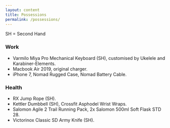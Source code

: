 ```yaml
---
layout: content
title: Possessions
permalink: /possessions/
---
```


SH = Second Hand

### Work

- Varmilo Miya Pro Mechanical Keyboard (SH), customised by Ukelele and Karabiner-Elements.
- Macbook Air 2019, original charger.
- iPhone 7, Nomad Rugged Case, Nomad Battery Cable.

### Health

- RX Jump Rope (SH).
- Kettler Dumbbell (SH), Crossfit Asphodel Wrist Wraps.
- Salomon Agile 2 Trail Running Pack, 2x Salomon 500ml Soft Flask STD 28.
- Victorinox Classic SD Army Knife (SH).
